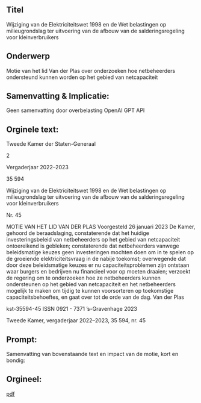## Titel
Wijziging van de Elektriciteitswet 1998 en de Wet belastingen op milieugrondslag ter uitvoering van de afbouw van de salderingsregeling voor kleinverbruikers
## Onderwerp
Motie van het lid Van der Plas over onderzoeken hoe netbeheerders ondersteund kunnen worden op het gebied van netcapaciteit
## Samenvatting & Implicatie:
Geen samenvatting door overbelasting OpenAI GPT API
## Orginele text:


Tweede Kamer der Staten-Generaal

2

Vergaderjaar 2022–2023

35 594

Wijziging van de Elektriciteitswet 1998 en de
Wet belastingen op milieugrondslag ter
uitvoering van de afbouw van de
salderingsregeling voor kleinverbruikers

Nr. 45

MOTIE VAN HET LID VAN DER PLAS
Voorgesteld 26 januari 2023
De Kamer,
gehoord de beraadslaging,
constaterende dat het huidige investeringsbeleid van netbeheerders op
het gebied van netcapaciteit ontoereikend is gebleken;
constaterende dat netbeheerders vanwege beleidsmatige keuzes geen
investeringen mochten doen om in te spelen op de groeiende elektriciteitsvraag in de nabije toekomst;
overwegende dat door deze beleidsmatige keuzes er nu capaciteitsproblemen zijn ontstaan waar burgers en bedrijven nu financieel voor op
moeten draaien;
verzoekt de regering om te onderzoeken hoe ze netbeheerders kunnen
ondersteunen op het gebied van netcapaciteit en het netbeheerders
mogelijk te maken om tijdig te kunnen voorsorteren op toekomstige
capaciteitsbehoeftes,
en gaat over tot de orde van de dag.
Van der Plas

kst-35594-45
ISSN 0921 - 7371
’s-Gravenhage 2023

Tweede Kamer, vergaderjaar 2022–2023, 35 594, nr. 45


## Prompt:
Samenvatting van bovenstaande text en impact van de motie, kort en bondig:

## Orgineel:
[pdf](https://gegevensmagazijn.tweedekamer.nl/OData/v4/2.0/Document(59707ba1-0e6d-4a0d-90c3-938fa74d9b8d)/resource)
